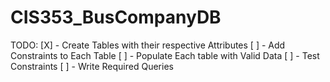 # CIS353_BusCompanyDB

TODO:
[X] - Create Tables with their respective Attributes
[ ] - Add Constraints to Each Table
[ ] - Populate Each table with Valid Data
[ ] - Test Constraints
[ ] - Write Required Queries
